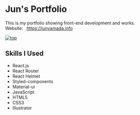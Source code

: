 # Jun's Portfolio
This is my portfolio showing front-end development and works.  
Website: &nbsp; https://junyamada.info


[![top](https://user-images.githubusercontent.com/43656115/63484453-7d4ce880-c454-11e9-87b3-dd8d432c3d4b.png)](https://junyamada.info)



## Skills I Used
- React.js
- React Router
- React Helmet
- Styled-components
- Material-ui
- JavaScript
- HTML5
- CSS3
- Illustrator